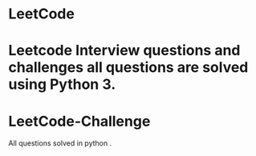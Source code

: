 # LeetCode
Leetcode Interview questions and challenges all questions are solved using Python 3.
=======
# LeetCode-Challenge 
All questions solved in python .
